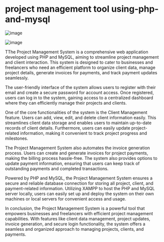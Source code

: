 # project management tool using-php-and-mysql

![image](https://github.com/Saiannadi/Project-management-tool-using-php-and-mysql/assets/111168434/c62c84e4-b195-4674-802c-d5830d364b5a)

![image](https://github.com/Saiannadi/Project-management-tool-using-php-and-mysql/assets/111168434/b5d60adc-6fd0-461c-b9e7-003744bfce70)

TThe Project Management System is a comprehensive web application developed using PHP and MySQL, aiming to streamline project management and client interaction. This system is designed to cater to businesses and freelancers who need an efficient platform to organize client data, manage project details, generate invoices for payments, and track payment updates seamlessly.

The user-friendly interface of the system allows users to register with their email and create a secure password for account access. Once registered, users can log in to the system, gaining access to a centralized dashboard where they can efficiently manage their projects and clients.

One of the core functionalities of the system is the Client Management feature. Users can add, view, edit, and delete client information easily. This streamlines client data storage and enables users to maintain up-to-date records of client details. Furthermore, users can easily update project-related information, making it convenient to track project progress and milestones.

The Project Management System also automates the invoice generation process. Users can create and generate invoices for project payments, making the billing process hassle-free. The system also provides options to update payment information, ensuring that users can keep track of outstanding payments and completed transactions.

Powered by PHP and MySQL, the Project Management System ensures a secure and reliable database connection for storing all project, client, and payment-related information. Utilizing XAMPP to host the PHP and MySQL server locally, users can easily set up and deploy the system on their own machines or local servers for convenient access and usage.

In conclusion, the Project Management System is a powerful tool that empowers businesses and freelancers with efficient project management capabilities. With features like client data management, project updates, invoice generation, and secure login functionality, the system offers a seamless and organized approach to managing projects, clients, and payments.
